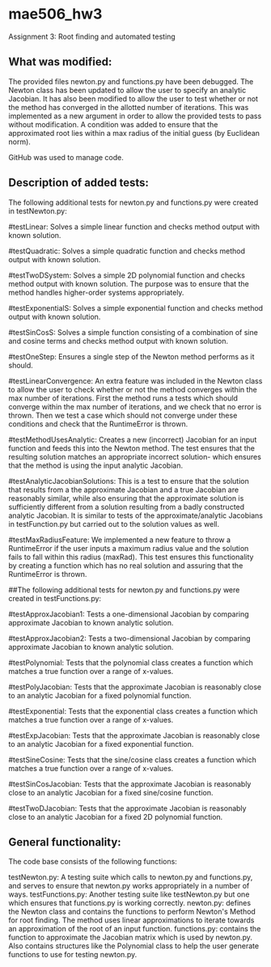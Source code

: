 # mae506_hw3
Assignment 3: Root finding and automated testing

## What was modified: 
The provided files newton.py and functions.py have been debugged. 
The Newton class has been updated to allow the user to specify an analytic Jacobian. It has also been modified
   to allow the user to test whether or not the method has converged in the allotted number of iterations. 
   This was implemented as a new argument in order to allow the provided tests to pass without modification.
A condition was added to ensure that the approximated root lies within a max radius of the initial guess (by Euclidean norm).

GitHub was used to manage code.

## Description of added tests:
The following additional tests for newton.py and functions.py were created in testNewton.py:

#testLinear: 
Solves a simple linear function and checks method output with known solution.

#testQuadratic: 
Solves a simple quadratic function and checks method output with known solution.

#testTwoDSystem:
Solves a simple 2D polynomial function and checks method output with known solution. The purpose 
was to ensure that the method handles higher-order systems appropriately. 

#testExponentialS:
Solves a simple exponential function and checks method output with known solution.

#testSinCosS:
Solves a simple function consisting of a combination of sine and cosine terms and checks method output with known solution.

#testOneStep:
Ensures a single step of the Newton method performs as it should.

#testLinearConvergence:
An extra feature was included in the Newton class to allow the user to check whether or not the method converges
within the max number of iterations. First the method runs a tests which should converge within the max number of 
iterations, and we check that no error is thrown. Then we test a case which should not converge under these conditions
and check that the RuntimeError is thrown. 

#testMethodUsesAnalytic:
Creates a new (incorrect) Jacobian for an input function and feeds this into the Newton method. The test ensures that 
the resulting solution matches an appropriate incorrect solution- which ensures that the method is using the input
analytic Jacobian. 

#testAnalyticJacobianSolutions:
This is a test to ensure that the solution that results from a the approximate Jacobian and a true Jacobian are reasonably
similar, while also ensuring that the approximate solution is sufficiently different from a solution resulting from a 
badly constructed analytic Jacobian. It is similar to tests of the approximate/analytic Jacobians in testFunction.py but
carried out to the solution values as well. 

#testMaxRadiusFeature:
We implemented a new feature to throw a RuntimeError if the user inputs a maximum radius value and the solution fails to 
fall within this radius (maxRad). This test ensures this functionality by creating a function which has no real solution
and assuring that the RuntimeError is thrown. 


##The following additional tests for newton.py and functions.py were created in testFunctions.py:

#testApproxJacobian1:
Tests a one-dimensional Jacobian by comparing approximate Jacobian to known analytic solution. 

#testApproxJacobian2:
Tests a two-dimensional Jacobian by comparing approximate Jacobian to known analytic solution. 

#testPolynomial:
Tests that the polynomial class creates a function which matches a true function over a range of x-values. 

#testPolyJacobian:
Tests that the approximate Jacobian is reasonably close to an analytic Jacobian for a fixed polynomial function. 

#testExponential:
Tests that the exponential class creates a function which matches a true function over a range of x-values. 

#testExpJacobian:
Tests that the approximate Jacobian is reasonably close to an analytic Jacobian for a fixed exponential function. 

#testSineCosine:
Tests that the sine/cosine class creates a function which matches a true function over a range of x-values. 

#testSinCosJacobian:
Tests that the approximate Jacobian is reasonably close to an analytic Jacobian for a fixed sine/cosine function. 

#testTwoDJacobian:
Tests that the approximate Jacobian is reasonably close to an analytic Jacobian for a fixed 2D polynomial function. 



## General functionality: 
The code base consists of the following functions:

testNewton.py: A testing suite which calls to newton.py and functions.py, and serves to ensure that newton.py
   works appropriately in a number of ways. 
testFunctions.py: Another testing suite like testNewton.py but one which ensures that functions.py is working
   correctly. 
newton.py: defines the Newton class and contains the functions to perform Newton's Method for root finding. 
   The method uses linear approximations to iterate towards an approximation of the root of an input function. 
functions.py: contains the function to approximate the Jacobian matrix which is used by newton.py. Also contains
   structures like the Polynomial class to help the user generate functions to use for testing newton.py. 
